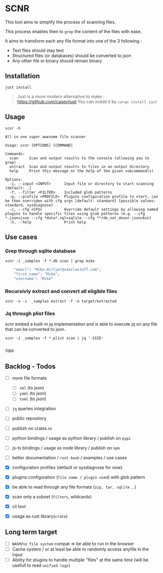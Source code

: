 # SCNR

This tool aims to simplify the process of scanning files.

This process enables then to `grep` the content of the files with ease.

It aims to transform each any file format into one of the 3 following :
- Text files should stay text
- Structured files (or databases) should be converted to json
- Any other file or binary should remain binary

## Installation

`just install`

> Just is a more modern alternative to make : https://github.com/casey/just
> You can install it by `cargo install just`

## Usage

`scnr -h`

```
All in one super awesome file scanner

Usage: scnr [OPTIONS] [COMMAND]

Commands:
  scan     Scan and output results to the console (allowing you to grep)
  extract  Scan and output results to files in an output directory
  help     Print this message or the help of the given subcommand(s)

Options:
  -i, --input <INPUT>      Input file or directory to start scanning [default: .]
  -f, --filter <FILTER>    Included glob patterns
  -p, --profile <PROFILE>  Plugins configuration profile to start, can be then overriden with cfg args [default: standard] [possible values: standard, sysdiagnose]
  -c, --cfg <CFG>          Override default settings by allowing named plugins to handle specific files using glob patterns (e.g. --cfg *.json=json --cfg *data*.sql=sqlite --cfg **/do_not_deser.json=bin)
  -h, --help               Print help
```


## Use cases

### Grep through sqlite database

`scnr -i _samples -f *.db scan | grep mike`

```sh
    "email": "Mike.Hillyer@sakilastaff.com",
    "first_name": "Mike",
    "username": "Mike"
```


### Recursivly extract and convert all eligible files

`scnr -v -i  _samples extract -f -o target/extracted`


### Jq through plist files

scnr embed a built-in jq implementation and is able to execute jq on any file that can be converted to json.

`scnr -i _samples -f *.plist scan | jq '.SSID'`

```sh

TODO

```



## Backlog - Todos

- [ ] more file formats
  - [ ] `xml` (to json)
  - [ ] `yaml` (to json) 
  - [ ] `toml` (to json)
- [ ] `jq` queries integration 
- [ ] public repository
- [ ] publish on crates.io
- [ ] python bindings / usage as python library / publish on `pypi`
- [ ] js-ts bindings / usage as node library / publish on `npm`
- [ ] better documentation / `rust book` / examples / use cases

- [x] configuration profiles (default or sysdiagnose for now)
- [x] plugins configuration (`file name / plugin used`) with glob pattern
- [x] be able to read through any file formats (`zip, tar, sqlite` ...)
- [x] scan only a subset (`filters`, wildcards)
- [x] cli tool
- [x] usage as rust library(`crate`)

## Long term target
- [ ] `WASM`/`no file system` compat => be able to run in the browser
- [ ] Cache system / or at least be able to randomly access anyfile in the input 
- [ ] Ability for plugins to handle multiple "files" at the same time (will be usefull to read `unified logs`)
